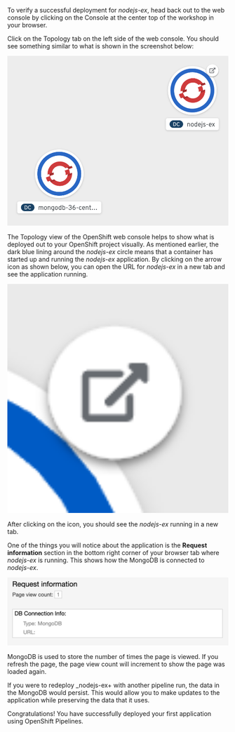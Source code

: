To verify a successful deployment for _nodejs-ex_, head back out to the web console by clicking on the Console at the center top of the workshop in your browser.

Click on the Topology tab on the left side of the web console. You should see something similar to what is shown in the screenshot below:

<img src="../../assets/middleware/pipelines/topology-view-deployed.png" width="800" />

The Topology view of the OpenShift web console helps to show what is deployed out to your OpenShift project visually. As mentioned earlier, the dark blue lining around the _nodejs-ex_ circle means that a container has started up and running the _nodejs-ex_ application. By clicking on the arrow icon as shown below, you can open the URL for _nodejs-ex_ in a new tab and see the application running.

<img src="../../assets/middleware/pipelines/url-icon.png" width="800" />

After clicking on the icon, you should see the _nodejs-ex_ running in a new tab.

One of the things you will notice about the application is the **Request information** section in the bottom right corner of your browser tab where _nodejs-ex_ is running. This shows how the MongoDB is connected to _nodejs-ex_.

<img src="../../assets/middleware/pipelines/request-information.png" width="800" />

MongoDB is used to store the number of times the page is viewed. If you refresh the page, the page view count will increment to show the page was loaded again.

If you were to redeploy _nodejs-ex+ with another pipeline run, the data in the MongoDB would persist. This would allow you to make updates to the application while preserving the data that it uses.

Congratulations! You have successfully deployed your first application using OpenShift Pipelines.